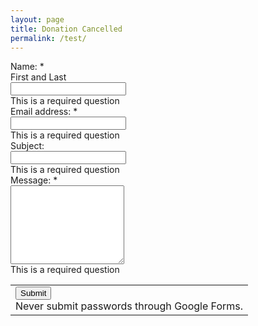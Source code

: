 ```yaml
---
layout: page
title: Donation Cancelled
permalink: /test/
---
```


<div class="ss-form"><form action="https://docs.google.com/forms/d/1ooxeou7pVxHweD8-jG7Hq6cQONiDby3u1yt0TBef1wg/formResponse" method="POST" id="ss-form" target="_self" onsubmit=""><ol role="list" class="ss-question-list" style="padding-left: 0">
<div class="ss-form-question errorbox-good" role="listitem">
<div dir="auto" class="ss-item ss-item-required ss-text"><div class="ss-form-entry">
<label class="ss-q-item-label" for="entry_917075521"><div class="ss-q-title">Name: 
<label for="itemView.getDomIdToLabel()" aria-label="(Required field)"></label>
<span class="ss-required-asterisk" aria-hidden="true">*</span></div>
<div class="ss-q-help ss-secondary-text" dir="auto">First and Last</div></label>
<input type="text" name="entry.917075521" value="" class="ss-q-short" id="entry_917075521" dir="auto" aria-label="Name:  First and Last " aria-required="true" required="" title="">
<div class="error-message" id="727106465_errorMessage"></div>
<div class="required-message">This is a required question</div>
</div></div></div> <div class="ss-form-question errorbox-good" role="listitem">
<div dir="auto" class="ss-item ss-item-required ss-text"><div class="ss-form-entry">
<label class="ss-q-item-label" for="entry_2068441859"><div class="ss-q-title">Email address:
<label for="itemView.getDomIdToLabel()" aria-label="(Required field)"></label>
<span class="ss-required-asterisk" aria-hidden="true">*</span></div>
<div class="ss-q-help ss-secondary-text" dir="auto"></div></label>
<input type="text" name="entry.2068441859" value="" class="ss-q-short" id="entry_2068441859" dir="auto" aria-label="Email address:  " aria-required="true" required="" title="">
<div class="error-message" id="1233460525_errorMessage"></div>
<div class="required-message">This is a required question</div>
</div></div></div> <div class="ss-form-question errorbox-good" role="listitem">
<div dir="auto" class="ss-item  ss-text"><div class="ss-form-entry">
<label class="ss-q-item-label" for="entry_1857669065"><div class="ss-q-title">Subject:
</div>
<div class="ss-q-help ss-secondary-text" dir="auto"></div></label>
<input type="text" name="entry.1857669065" value="" class="ss-q-short" id="entry_1857669065" dir="auto" aria-label="Subject:  " title="">
<div class="error-message" id="1426502849_errorMessage"></div>
<div class="required-message">This is a required question</div>
</div></div></div> <div class="ss-form-question errorbox-good" role="listitem">
<div dir="auto" class="ss-item ss-item-required ss-paragraph-text"><div class="ss-form-entry">
<label class="ss-q-item-label" for="entry_112630363"><div class="ss-q-title">Message:
<label for="itemView.getDomIdToLabel()" aria-label="(Required field)"></label>
<span class="ss-required-asterisk" aria-hidden="true">*</span></div>
<div class="ss-q-help ss-secondary-text" dir="auto"></div></label>
<textarea name="entry.112630363" rows="8" cols="0" class="ss-q-long" id="entry_112630363" dir="auto" aria-label="Message:  " aria-required="true" required=""></textarea>
<div class="error-message" id="2021957341_errorMessage"></div>
<div class="required-message">This is a required question</div>
</div></div></div>
<input type="hidden" name="draftResponse" value="[,,&quot;6162429118050415973&quot;]
">
<input type="hidden" name="pageHistory" value="0">

<input type="hidden" name="fvv" value="0">


<input type="hidden" name="fbzx" value="6162429118050415973">

<div class="ss-item ss-navigate"><table id="navigation-table"><tbody><tr><td class="ss-form-entry goog-inline-block" id="navigation-buttons" dir="ltr">
<input type="submit" name="submit" value="Submit" id="ss-submit" class="jfk-button jfk-button-action ">
<div class="ss-password-warning ss-secondary-text">Never submit passwords through Google Forms.</div></td>
</tr></tbody></table></div></ol></form></div>
